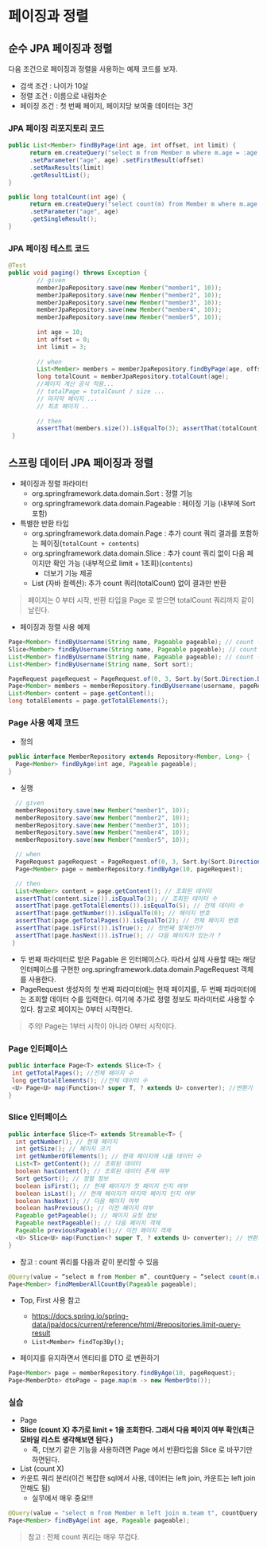 # 페이징과 정렬

## 순수 JPA 페이징과 정렬

다음 조건으로 페이징과 정렬을 사용하는 예제 코드를 보자.

- 검색 조건 : 나이가 10살
- 정렬 조건 : 이름으로 내림차순
- 페이징 조건 : 첫 번째 페이지, 페이지당 보여줄 데이터는 3건

### JPA 페이징 리포지토리 코드

```java
public List<Member> findByPage(int age, int offset, int limit) {
      return em.createQuery("select m from Member m where m.age = :age order by m.username desc")
      .setParameter("age", age) .setFirstResult(offset)
      .setMaxResults(limit)
      .getResultList();
}

public long totalCount(int age) {
      return em.createQuery("select count(m) from Member m where m.age = :age", Long.class)
      .setParameter("age", age)
      .getSingleResult();
}
```

### JPA 페이징 테스트 코드

```java
@Test
public void paging() throws Exception {
        // given
        memberJpaRepository.save(new Member("member1", 10));
        memberJpaRepository.save(new Member("member2", 10));
        memberJpaRepository.save(new Member("member3", 10));
        memberJpaRepository.save(new Member("member4", 10));
        memberJpaRepository.save(new Member("member5", 10));
        
        int age = 10;
        int offset = 0;
        int limit = 3;
        
        // when
        List<Member> members = memberJpaRepository.findByPage(age, offset, limit);
        long totalCount = memberJpaRepository.totalCount(age);
        //페이지 계산 공식 적용...
        // totalPage = totalCount / size ...
        // 마지막 페이지 ...
        // 최초 페이지 ..
        
        // then
        assertThat(members.size()).isEqualTo(3); assertThat(totalCount).isEqualTo(5);
 }
 ```
 
## 스프링 데이터 JPA 페이징과 정렬
 
- 페이징과 정렬 파라미터
  - org.springframework.data.domain.Sort : 정렬 기능
  - org.springframework.data.domain.Pageable : 페이징 기능 (내부에 Sort 포함)
- 특별한 반환 타입
  - org.springframework.data.domain.Page : 추가 count 쿼리 결과를 포함하는 페이징(`totalCount + contents`)
  - org.springframework.data.domain.Slice : 추가 count 쿼리 없이 다음 페이지만 확인 가능 (내부적으로 limit + 1조회)(`contents`)
      - 더보기 기능 제공
  - List (자바 컬렉션): 추가 count 쿼리(totalCount) 없이 결과만 반환

> 페이지는 0 부터 시작, 반환 타입을 Page 로 받으면 totalCount 쿼리까지 같이 날린다.

- 페이징과 정렬 사용 예제

```java
Page<Member> findByUsername(String name, Pageable pageable); // count 쿼리 사용 : 반환 타입을 Page 로 받으면 totalCount 쿼리까지 같이 날린다.
Slice<Member> findByUsername(String name, Pageable pageable); // count 쿼리 사용 안함
List<Member> findByUsername(String name, Pageable pageable); // count 쿼리 사용 안함
List<Member> findByUsername(String name, Sort sort);
```
```java
PageRequest pageRequest = PageRequest.of(0, 3, Sort.by(Sort.Direction.DESC, "username")); // 0 페이지에서 3개 가져오고 sort 는 username 으로 내림차순 정렬
Page<Member> members = memberRepository.findByUsername(username, pageRequest); // 반환 타입을 Page 로 받으면 totalCount 쿼리까지 같이 날린다.
List<Member> content = page.getContent();
long totalElements = page.getTotalElements();
```

### Page 사용 예제 코드

- 정의

```java
public interface MemberRepository extends Repository<Member, Long> { 
  Page<Member> findByAge(int age, Pageable pageable);
}
```

- 실행

```java
  // given
  memberRepository.save(new Member("member1", 10));
  memberRepository.save(new Member("member2", 10));
  memberRepository.save(new Member("member3", 10));
  memberRepository.save(new Member("member4", 10));
  memberRepository.save(new Member("member5", 10));

  // when
  PageRequest pageRequest = PageRequest.of(0, 3, Sort.by(Sort.Direction.DESC, "username"));
  Page<Member> page = memberRepository.findByAge(10, pageRequest);

  // then
  List<Member> content = page.getContent(); // 조회된 데이터
  assertThat(content.size()).isEqualTo(3); // 조회된 데이터 수
  assertThat(page.getTotalElements()).isEqualTo(5); // 전체 데이터 수
  assertThat(page.getNumber()).isEqualTo(0); // 페이지 번호
  assertThat(page.getTotalPages()).isEqualTo(2); // 전체 페이지 번호
  assertThat(page.isFirst()).isTrue(); // 첫번째 항목인가?
  assertThat(page.hasNext()).isTrue(); // 다음 페이지가 있는가 ?
 }
 ```
 
- 두 번째 파라미터로 받은 Pagable 은 인터페이스다. 따라서 실제 사용할 때는 해당 인터페이스를 구현한 org.springframework.data.domain.PageRequest 객체를 사용한다. 
- PageRequest 생성자의 첫 번째 파라미터에는 현재 페이지를, 두 번째 파라미터에는 조회할 데이터 수를 입력한다. 여기에 추가로 정렬 정보도 파라미터로 사용할 수 있다. 참고로 페이지는 0부터 시작한다.

> 주의! Page는 1부터 시작이 아니라 0부터 시작이다.

### Page 인터페이스

```java
public interface Page<T> extends Slice<T> {
 int getTotalPages(); //전체 페이지 수
 long getTotalElements(); //전체 데이터 수
 <U> Page<U> map(Function<? super T, ? extends U> converter); //변환기
}
```

### Slice 인터페이스

```java
public interface Slice<T> extends Streamable<T> {
  int getNumber(); // 현재 페이지
  int getSize(); // 페이지 크기
  int getNumberOfElements(); // 현재 페이지에 나올 데이터 수
  List<T> getContent(); // 조회된 데이터
  boolean hasContent(); // 조회된 데이터 존재 여부
  Sort getSort(); // 정렬 정보
  boolean isFirst(); // 현재 페이지가 첫 페이지 인지 여부
  boolean isLast(); // 현재 페이지가 마지막 페이지 인지 여부
  boolean hasNext(); // 다음 페이지 여부
  boolean hasPrevious(); // 이전 페이지 여부
  Pageable getPageable(); // 페이지 요청 정보
  Pageable nextPageable(); // 다음 페이지 객체
  Pageable previousPageable();// 이전 페이지 객체
  <U> Slice<U> map(Function<? super T, ? extends U> converter); // 변환기
}
```

- 참고 : count 쿼리를 다음과 같이 분리할 수 있음

```java
@Query(value = “select m from Member m”, countQuery = “select count(m.username) from Member m”)
Page<Member> findMemberAllCountBy(Pageable pageable);
```

- Top, First 사용 참고
  - https://docs.spring.io/spring-data/jpa/docs/current/reference/html/#repositories.limit-query-result
  - `List<Member> findTop3By();`

- 페이지를 유지하면서 엔티티를 DTO 로 변환하기

```java
Page<Member> page = memberRepository.findByAge(10, pageRequest);
Page<MemberDto> dtoPage = page.map(m -> new MemberDto());
```

### 실습

- Page
- __Slice (count X) 추가로 limit + 1을 조회한다. 그래서 다음 페이지 여부 확인(최근 모바일 리스트 생각해보면 된다.)__
  - 즉, 더보기 같은 기능을 사용하려면 Page 에서 반환타입을 Slice 로 바꾸기만 하면된다.
- List (count X)
- 카운트 쿼리 분리(이건 복잡한 sql에서 사용, 데이터는 left join, 카운트는 left join 안해도 됨)
  - 실무에서 매우 중요!!!

```java
@Query(value = "select m from Member m left join m.team t", countQuery = "select count(m) from Member m")
Page<Member> findByAge(int age, Pageable pageable);
```

> 참고 : 전체 count 쿼리는 매우 무겁다.

